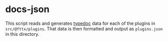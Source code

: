 # docs-json

This script reads and generates [typedoc](https://github.com/TypeStrong/typedoc) data for each of the plugins in `src/@fttx/plugins`. That data is then formatted and output as `plugins.json` in this directory.
